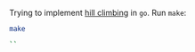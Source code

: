 Trying to implement [hill climbing](https://en.wikipedia.org/wiki/Hill_climbing) in `go`. Run `make`:

```sh
make

``

